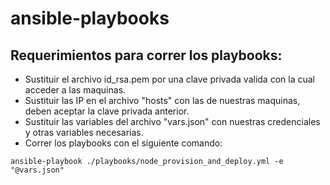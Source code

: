 # ansible-playbooks

## Requerimientos para correr los playbooks:

* Sustituir el archivo id_rsa.pem por una clave privada valida con la cual acceder a las maquinas.
* Sustituir las IP en el archivo "hosts" con las de nuestras maquinas, deben aceptar la clave privada anterior.
* Sustituir las variables del archivo "vars.json" con nuestras credenciales y otras variables necesarias.
* Correr los playbooks con el siguiente comando:

``` ansible-playbook ./playbooks/node_provision_and_deploy.yml -e "@vars.json" ```